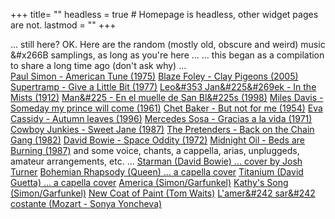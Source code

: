 +++
title= ""
headless = true  # Homepage is headless, other widget pages are not.
lastmod = ""
+++

... still here?  OK. Here are the random (mostly old, obscure and weird) music &#x266B samplings, as long as you're here ...
... this began as a compilation to share a long time ago (don't ask why) ...<br>
[Paul Simon - American Tune (1975)](https://www.youtube.com/watch?v=AE3kKUEY5WU)
[Blaze Foley - Clay Pigeons (2005)](https://www.youtube.com/watch?v=KB_2CUj3y6Y")
[Supertramp - Give a Little Bit (1977)](https://www.youtube.com/watch?v=wptWEHGPhOk")
[Leo&#353 Jan&#225&#269ek - In the Mists (1912)](https://www.youtube.com/watch?v=_lFekGwREs4")
[Man&#225 - En el muelle de San Bl&#225s (1998)](https://www.youtube.com/watch?v=teprNzF6J1I")
[Miles Davis - Someday my prince will come (1961)](https://www.youtube.com/watch?v=Lo18F5ObPng")
[Chet Baker - But not for me (1954)](https://www.youtube.com/watch?v=R_f_mMJAezM")
[Eva Cassidy - Autumn leaves (1996)](https://www.youtube.com/watch?v=xXBNlApwh0c")
[Mercedes Sosa - Gracias a la vida (1971)](https://www.youtube.com/watch?v=cIrGQD84F1g")
[Cowboy Junkies - Sweet Jane (1987)](https://www.youtube.com/watch?v=BHRFZFmEq9o")
[The Pretenders - Back on the Chain Gang (1982)](https://www.youtube.com/watch?v=CK3uf5V0pDA&")
[David Bowie - Space Oddity (1972)](https://www.youtube.com/watch?v=iYYRH4apXDo")
[Midnight Oil - Beds are Burning (1987)](https://www.youtube.com/watch?v=ejorQVy3m8E")
and some voice, chants, a cappella, arias, unpluggeds, amateur arrangements, etc. ...
[Starman (David Bowie) ... cover by Josh Turner](https://www.youtube.com/watch?v=dxI7QfoCO3s")
[Bohemian Rhapsody (Queen) ... a capella cover](https://www.youtube.com/watch?v=I7v5gpWe8ds")
[Titanium (David Guetta) ... a capella cover](https://www.youtube.com/watch?v=11Y6Tqw17BM")
[America (Simon/Garfunkel)](https://www.youtube.com/watch?v=sFAoWwUwknc")
[Kathy's Song (Simon/Garfunkel)](https://www.youtube.com/watch?v=fXZyDtzDJMY")
[New Coat of Paint (Tom Waits)](https://www.youtube.com/watch?v=mpUa2a5Kg3A")
[L'amer&#242 sar&#242 costante (Mozart - Sonya Yoncheva)](https://www.youtube.com/watch?v=KvMfBcai6DA")

